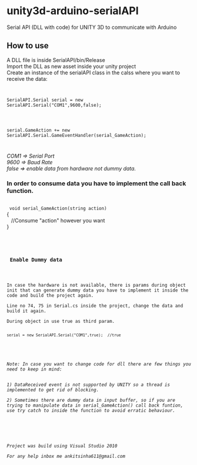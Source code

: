 unity3d-arduino-serialAPI
=========================

Serial API (DLL with code) for UNITY 3D to communicate with Arduino

<h2>How to use</h2>
<p>
A DLL file is inside SerialAPI/bin/Release <br>
Import the DLL as new asset inside your unity project <br>
Create an instance of the serialAPI class in the calss where you want to receive the data:
<br>
<code>

SerialAPI.Serial serial = new SerialAPI.Serial("COM1",9600,false);
<p>
serial.GameAction += new SerialAPI.Serial.GameEventHandler(serial_GameAction);
</p>
</code>
<p>
<i>
COM1 => Serial Port
<br>
9600 => Baud Rate
<br>
false => enable data from hardware not dummy data.
</i>
</p>
<h3>In order to consume data you have to implement the call back function.</h3>
<code>
 void serial_GameAction(string action)</code><br>
    {<br>
        &nbsp;&nbsp;&nbsp;//Consume "action"  however you want</code>
      <br>
    }<br><code>


</p>
<h3> Enable Dummy data </h3>
<p>
In case the hardware is not available, there is params during object init that can generate dummy data you have to implement it inside the code and build the project again.<br>
Line no 74, 75 in Serial.cs inside the project, change the data and build it again.<br>
During object in use true as third param.<br>
<code>
serial = new SerialAPI.Serial("COM1",true);  //true
</code>
</p>
<p>
<i>Note: In case you want to change code for dll there are few things you need to keep in mind:
<br>
1) DataReceived event is not supported by UNITY so a thread is implemented to get rid of blocking.<br>
2) Sometimes there are dummy data in input buffer, so if you are trying to manipulate data in serial_GameAction() call back funtion, use try catch to inside the function to avoid erratic behaviour.<br>

</p>
<br>
Project was build using Visual Studio 2010<br>
For any help inbox me ankitsinha611@gmail.com
